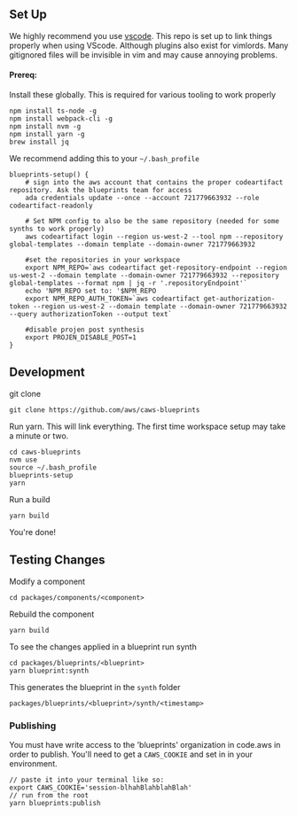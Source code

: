 ## Set Up

We highly recommend you use [vscode](https://code.visualstudio.com/). This repo is set up to link
things properly when using VScode. Although plugins also exist for vimlords. Many gitignored files will be invisible in vim and may cause annoying problems. 

#### Prereq:
Install these globally. This is required for various tooling to work properly
```
npm install ts-node -g
npm install webpack-cli -g
npm install nvm -g
npm install yarn -g
brew install jq
```


We recommend adding this to your `~/.bash_profile`

```
blueprints-setup() {
    # sign into the aws account that contains the proper codeartifact repository. Ask the blueprints team for access
    ada credentials update --once --account 721779663932 --role codeartifact-readonly

    # Set NPM config to also be the same repository (needed for some synths to work properly)
    aws codeartifact login --region us-west-2 --tool npm --repository global-templates --domain template --domain-owner 721779663932

    #set the repositories in your workspace
    export NPM_REPO=`aws codeartifact get-repository-endpoint --region us-west-2 --domain template --domain-owner 721779663932 --repository global-templates --format npm | jq -r '.repositoryEndpoint'`
    echo 'NPM_REPO set to: '$NPM_REPO
    export NPM_REPO_AUTH_TOKEN=`aws codeartifact get-authorization-token --region us-west-2 --domain template --domain-owner 721779663932 --query authorizationToken --output text` 

    #disable projen post synthesis
    export PROJEN_DISABLE_POST=1
}
```


## Development

git clone

```
git clone https://github.com/aws/caws-blueprints
```

Run yarn. This will link everything. The first time workspace setup may take a minute or two.

```
cd caws-blueprints
nvm use
source ~/.bash_profile
blueprints-setup
yarn
```

Run a build

```
yarn build
```

You're done!

## Testing Changes

Modify a component
```
cd packages/components/<component>
```

Rebuild the component
```
yarn build
```

To see the changes applied in a blueprint run synth
```
cd packages/blueprints/<blueprint>
yarn blueprint:synth
```
This generates the blueprint in the `synth` folder
```
packages/blueprints/<blueprint>/synth/<timestamp>
```

### Publishing

You must have write access to the 'blueprints' organization in code.aws in order to publish. You'll need to get a `CAWS_COOKIE` and set in in your environment.

```
// paste it into your terminal like so:
export CAWS_COOKIE='session-blhahBlahblahBlah'
// run from the root
yarn blueprints:publish
```
